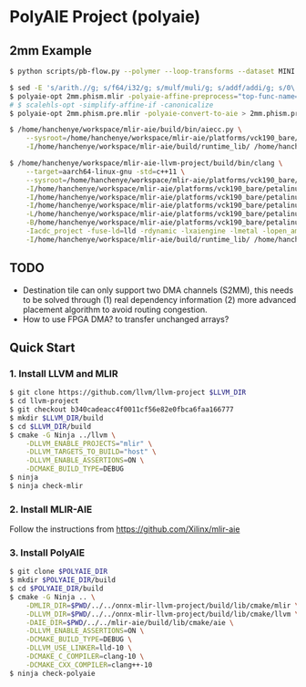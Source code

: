 # PolyAIE Project (polyaie)

## 2mm Example
```sh
$ python scripts/pb-flow.py --polymer --loop-transforms --dataset MINI example/polybench

$ sed -E 's/arith.//g; s/f64/i32/g; s/mulf/muli/g; s/addf/addi/g; s/0\.000000e\+00/0/g' 2mm.pre.kern.plmr.ca.lt.mlir > 2mm.phism.mlir
$ polyaie-opt 2mm.phism.mlir -polyaie-affine-preprocess="top-func-name=kernel_2mm" -canonicalize > 2mm.phism.pre.mlir
# $ scalehls-opt -simplify-affine-if -canonicalize
$ polyaie-opt 2mm.phism.pre.mlir -polyaie-convert-to-aie > 2mm.phism.pre.aie.mlir

$ /home/hanchenye/workspace/mlir-aie/build/bin/aiecc.py \
    --sysroot=/home/hanchenye/workspace/mlir-aie/platforms/vck190_bare/petalinux/sysroot/sysroots/aarch64-xilinx-linux 2mm.phism.pre.aie.mlir \
    -I/home/hanchenye/workspace/mlir-aie/build/runtime_lib/ /home/hanchenye/workspace/mlir-aie/build/runtime_lib/test_library.cpp 2mm_test.cpp -o 2mm_test.elf

$ /home/hanchenye/workspace/mlir-aie-llvm-project/build/bin/clang \
    --target=aarch64-linux-gnu -std=c++11 \
    --sysroot=/home/hanchenye/workspace/mlir-aie/platforms/vck190_bare/petalinux/sysroot/sysroots/aarch64-xilinx-linux \
    -I/home/hanchenye/workspace/mlir-aie/platforms/vck190_bare/petalinux/sysroot/sysroots/aarch64-xilinx-linux/usr/include/c++/9.2.0 \
    -I/home/hanchenye/workspace/mlir-aie/platforms/vck190_bare/petalinux/sysroot/sysroots/aarch64-xilinx-linux/usr/include/c++/9.2.0/aarch64-xilinx-linux \
    -I/home/hanchenye/workspace/mlir-aie/platforms/vck190_bare/petalinux/sysroot/sysroots/aarch64-xilinx-linux/usr/include/c++/9.2.0/backward \
    -L/home/hanchenye/workspace/mlir-aie/platforms/vck190_bare/petalinux/sysroot/sysroots/aarch64-xilinx-linux/usr/lib/aarch64-xilinx-linux/9.2.0 \
    -B/home/hanchenye/workspace/mlir-aie/platforms/vck190_bare/petalinux/sysroot/sysroots/aarch64-xilinx-linux/usr/lib/aarch64-xilinx-linux/9.2.0 \
    -Iacdc_project -fuse-ld=lld -rdynamic -lxaiengine -lmetal -lopen_amp -ldl \
    -I/home/hanchenye/workspace/mlir-aie/build/runtime_lib/ /home/hanchenye/workspace/mlir-aie/build/runtime_lib/test_library.cpp 2mm_test.cpp -o 2mm_test.elf
```

<!-- -affine-super-vectorize="virtual-vector-size=32" -->

## TODO
- Destination tile can only support two DMA channels (S2MM), this needs to be solved through (1) real dependency information (2) more advanced placement algorithm to avoid routing congestion.
- How to use FPGA DMA? to transfer unchanged arrays?

## Quick Start
### 1. Install LLVM and MLIR
```sh
$ git clone https://github.com/llvm/llvm-project $LLVM_DIR
$ cd llvm-project
$ git checkout b340cadeacc4f0011cf56e82e0fbca6faa166777
$ mkdir $LLVM_DIR/build
$ cd $LLVM_DIR/build
$ cmake -G Ninja ../llvm \
    -DLLVM_ENABLE_PROJECTS="mlir" \
    -DLLVM_TARGETS_TO_BUILD="host" \
    -DLLVM_ENABLE_ASSERTIONS=ON \
    -DCMAKE_BUILD_TYPE=DEBUG
$ ninja
$ ninja check-mlir
```

### 2. Install MLIR-AIE
Follow the instructions from https://github.com/Xilinx/mlir-aie

### 3. Install PolyAIE
```sh
$ git clone $POLYAIE_DIR
$ mkdir $POLYAIE_DIR/build
$ cd $POLYAIE_DIR/build
$ cmake -G Ninja .. \
    -DMLIR_DIR=$PWD/../../onnx-mlir-llvm-project/build/lib/cmake/mlir \
    -DLLVM_DIR=$PWD/../../onnx-mlir-llvm-project/build/lib/cmake/llvm \
    -DAIE_DIR=$PWD/../../mlir-aie/build/lib/cmake/aie \
    -DLLVM_ENABLE_ASSERTIONS=ON \
    -DCMAKE_BUILD_TYPE=DEBUG \
    -DLLVM_USE_LINKER=lld-10 \
    -DCMAKE_C_COMPILER=clang-10 \
    -DCMAKE_CXX_COMPILER=clang++-10
$ ninja check-polyaie
```
